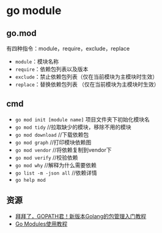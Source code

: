 # go module

## go.mod

有四种指令：module，require，exclude，replace

- `module`：模块名称
- `require`：依赖包列表以及版本
- `exclude`：禁止依赖包列表（仅在当前模块为主模块时生效）
- `replace`：替换依赖包列表 （仅在当前模块为主模块时生效）

## cmd

- `go mod init [module name]` 项目文件夹下初始化模块名
- `go mod tidy` //拉取缺少的模块，移除不用的模块
- `go mod download` //下载依赖包
- `go mod graph` //打印模块依赖图
- `go mod vendor` //将依赖复制到vendor下
- `go mod verify` //校验依赖
- `go mod why` //解释为什么需要依赖
- `go list -m -json all` //依赖详情
- `go help mod`

## 资源

- [拜拜了，GOPATH君！新版本Golang的包管理入门教程](https://zhuanlan.zhihu.com/p/60703832)
- [Go Modules使用教程](https://segmentfault.com/a/1190000016703769)
